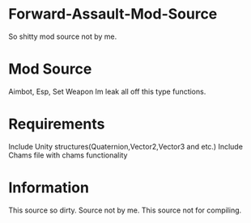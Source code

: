 # Forward-Assault-Mod-Source
So shitty mod source not by me.

# Mod Source
Aimbot, Esp, Set Weapon
Im leak all off this type functions.

# Requirements
Include Unity structures(Quaternion,Vector2,Vector3 and etc.)
Include Chams file with chams functionality

# Information
This source so dirty.
Source not by me.
This source not for compiling.
